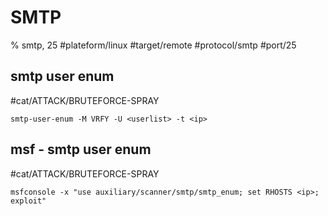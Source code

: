 # SMTP

% smtp, 25
#plateform/linux  #target/remote  #protocol/smtp #port/25

## smtp user enum
#cat/ATTACK/BRUTEFORCE-SPRAY 
```
smtp-user-enum -M VRFY -U <userlist> -t <ip>
```

## msf - smtp user enum
#cat/ATTACK/BRUTEFORCE-SPRAY 
```
msfconsole -x "use auxiliary/scanner/smtp/smtp_enum; set RHOSTS <ip>; exploit"
```
